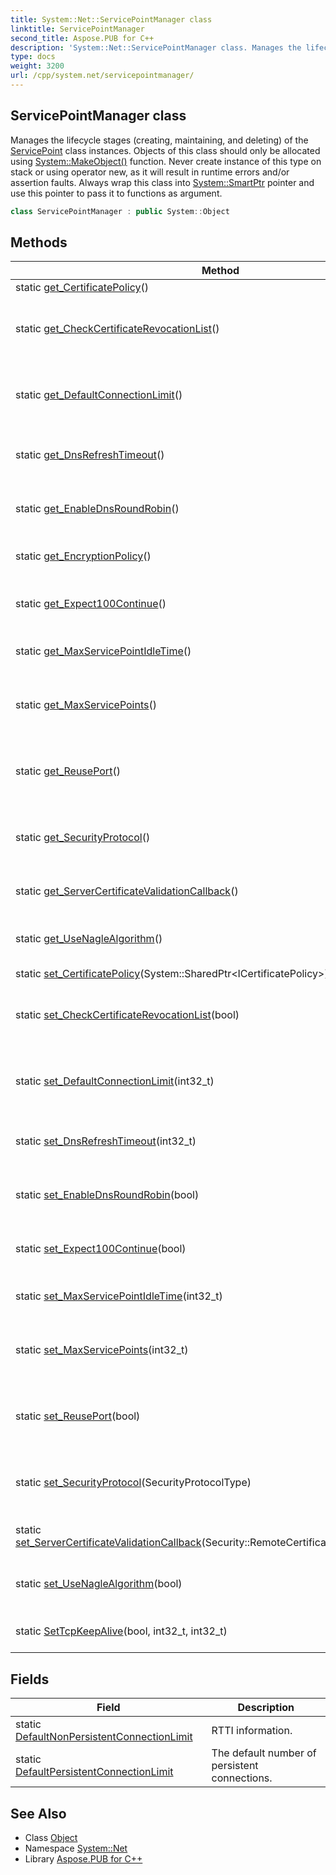 ```yaml
---
title: System::Net::ServicePointManager class
linktitle: ServicePointManager
second_title: Aspose.PUB for C++
description: 'System::Net::ServicePointManager class. Manages the lifecycle stages (creating, maintaining, and deleting) of the ServicePoint class instances. Objects of this class should only be allocated using System::MakeObject() function. Never create instance of this type on stack or using operator new, as it will result in runtime errors and/or assertion faults. Always wrap this class into System::SmartPtr pointer and use this pointer to pass it to functions as argument in C++.'
type: docs
weight: 3200
url: /cpp/system.net/servicepointmanager/
---
```

## ServicePointManager class


Manages the lifecycle stages (creating, maintaining, and deleting) of the [ServicePoint](../servicepoint/) class instances. Objects of this class should only be allocated using [System::MakeObject()](../../system/makeobject/) function. Never create instance of this type on stack or using operator new, as it will result in runtime errors and/or assertion faults. Always wrap this class into [System::SmartPtr](../../system/smartptr/) pointer and use this pointer to pass it to functions as argument.

```cpp
class ServicePointManager : public System::Object
```

## Methods

| Method | Description |
| --- | --- |
| static [get_CertificatePolicy](./get_certificatepolicy/)() | Gets a certificate policy. |
| static [get_CheckCertificateRevocationList](./get_checkcertificaterevocationlist/)() | Gets a value that indicates if the certificate must be checked against the certificate authority revocation list. |
| static [get_DefaultConnectionLimit](./get_defaultconnectionlimit/)() | Gets the maximum number of concurrent connections that are allowed by the ServicePoint-class instances. |
| static [get_DnsRefreshTimeout](./get_dnsrefreshtimeout/)() | Gets a timeout in milliseconds during which a DNS resolution is considered valid. |
| static [get_EnableDnsRoundRobin](./get_enablednsroundrobin/)() | Gets a value that indicates if a DNS resolution rotates among the applicable IP addresses. |
| static [get_EncryptionPolicy](./get_encryptionpolicy/)() | Returns the encryption policy that is used by the current instance. |
| static [get_Expect100Continue](./get_expect100continue/)() | Gets a value that indicates if the ServicePoint-class instances use the 100-Continue behavior. |
| static [get_MaxServicePointIdleTime](./get_maxservicepointidletime/)() | Gets the maximum idle time of the ServicePoint-class instances. |
| static [get_MaxServicePoints](./get_maxservicepoints/)() | Gets the maximum number of the ServicePoint-class instances that can be managed by the current instance. |
| static [get_ReusePort](./get_reuseport/)() | Gets a value that indicates if the output connections sockets use the 'SO_REUSE_UNICASTPORT' option. |
| static [get_SecurityProtocol](./get_securityprotocol/)() | Gets the security protocol type used by the ServicePoint-class instances that are managed by the current instance. |
| static [get_ServerCertificateValidationCallback](./get_servercertificatevalidationcallback/)() | Gets the callback that is used to validate a server certificate. |
| static [get_UseNagleAlgorithm](./get_usenaglealgorithm/)() | Gets a value that indicates if the ServicePoint-class instances use the Nagle algorithm. |
| static [set_CertificatePolicy](./set_certificatepolicy/)(System::SharedPtr\<ICertificatePolicy\>) | Sets a certificate policy. |
| static [set_CheckCertificateRevocationList](./set_checkcertificaterevocationlist/)(bool) | Sets a value that indicates if the certificate must be checked against the certificate authority revocation list. |
| static [set_DefaultConnectionLimit](./set_defaultconnectionlimit/)(int32_t) | Sets the maximum number of concurrent connections that are allowed by the ServicePoint-class instances. |
| static [set_DnsRefreshTimeout](./set_dnsrefreshtimeout/)(int32_t) | Sets a timeout in milliseconds during which a DNS resolution is considered valid. |
| static [set_EnableDnsRoundRobin](./set_enablednsroundrobin/)(bool) | Sets a value that indicates if a DNS resolution rotates among the applicable IP addresses. |
| static [set_Expect100Continue](./set_expect100continue/)(bool) | Sets a value that indicates if the ServicePoint-class instances use the 100-Continue behavior. |
| static [set_MaxServicePointIdleTime](./set_maxservicepointidletime/)(int32_t) | Sets the maximum idle time of the ServicePoint-class instances. |
| static [set_MaxServicePoints](./set_maxservicepoints/)(int32_t) | Sets the maximum number of the ServicePoint-class instances that can be managed by the current instance. |
| static [set_ReusePort](./set_reuseport/)(bool) | Sets a value that indicates if the output connections sockets use the 'SO_REUSE_UNICASTPORT' option. |
| static [set_SecurityProtocol](./set_securityprotocol/)(SecurityProtocolType) | Sets the security protocol type used by the ServicePoint-class instances that are managed by the current instance. |
| static [set_ServerCertificateValidationCallback](./set_servercertificatevalidationcallback/)(Security::RemoteCertificateValidationCallback) | Sets the callback that is used to validate a server certificate. |
| static [set_UseNagleAlgorithm](./set_usenaglealgorithm/)(bool) | Sets a value that indicates if the ServicePoint-class instances use the Nagle algorithm. |
| static [SetTcpKeepAlive](./settcpkeepalive/)(bool, int32_t, int32_t) | Sets the value that indicates if the 'Keep-Alive' option is enabled. |
## Fields

| Field | Description |
| --- | --- |
| static [DefaultNonPersistentConnectionLimit](./defaultnonpersistentconnectionlimit/) | RTTI information. |
| static [DefaultPersistentConnectionLimit](./defaultpersistentconnectionlimit/) | The default number of persistent connections. |
## See Also

* Class [Object](../../system/object/)
* Namespace [System::Net](../)
* Library [Aspose.PUB for C++](../../)
